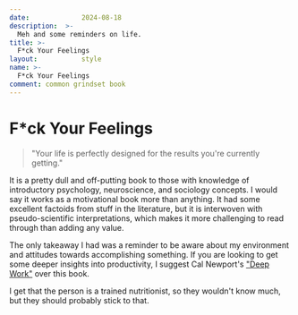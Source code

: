 ```yaml
---
date:             2024-08-18
description:  >-
  Meh and some reminders on life.
title: >-
  F*ck Your Feelings
layout:           style
name: >-
  F*ck Your Feelings
comment: common grindset book
---
```


# F*ck Your Feelings

> "Your life is perfectly designed for the results you're currently getting."

It is a pretty dull and off-putting book to those with knowledge of introductory psychology, neuroscience, and sociology concepts. I would say it works as a motivational book more than anything. It had some excellent factoids from stuff in the literature, but it is interwoven with pseudo-scientific interpretations, which makes it more challenging to read through than adding any value. 

The only takeaway I had was a reminder to be aware about my environment and attitudes towards accomplishing something. If you are looking to get some deeper insights into productivity, I suggest Cal Newport's ["Deep Work"](https://blog.yougao.dev/work/deep-work/) over this book.

I get that the person is a trained nutritionist, so they wouldn't know much, but they should probably stick to that.
